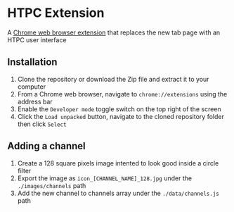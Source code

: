 # HTPC Extension

A [Chrome web browser extension](https://developer.chrome.com/docs/extensions/) that replaces the new tab page with an HTPC user interface

## Installation

1. Clone the repository or download the Zip file and extract it to your computer
2. From a Chrome web browser, navigate to `chrome://extensions` using the address bar
3. Enable the `Developer mode` toggle switch on the top right of the screen
4. Click the `Load unpacked` button, navigate to the cloned repository folder then click `Select`

## Adding a channel

1. Create a 128 square pixels image intented to look good inside a circle filter
2. Export the image as `icon_[CHANNEL_NAME]_128.jpg` under the `./images/channels` path
3. Add the new channel to channels array under the `./data/channels.js` path
